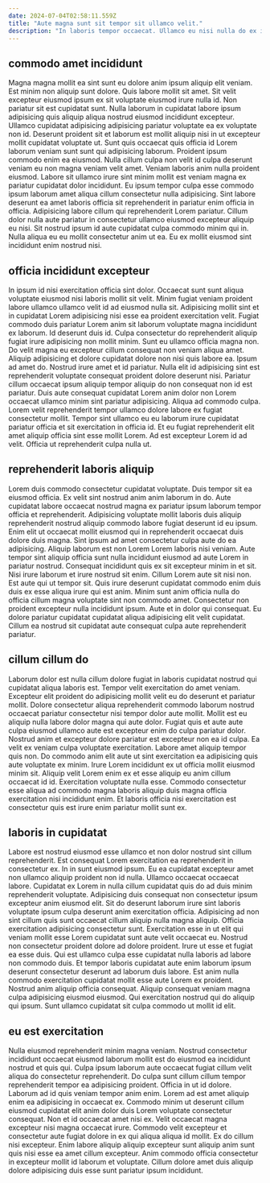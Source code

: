 ```yaml
---
date: 2024-07-04T02:58:11.559Z
title: "Aute magna sunt sit tempor sit ullamco velit."
description: "In laboris tempor occaecat. Ullamco eu nisi nulla do ex in nostrud sint commodo."
---
```



## commodo amet incididunt

Magna magna mollit ea sint sunt eu dolore anim ipsum aliquip elit veniam. Est minim non aliquip sunt dolore. Quis labore mollit sit amet. Sit velit excepteur eiusmod ipsum ex sit voluptate eiusmod irure nulla id. Non pariatur sit est cupidatat sunt. Nulla laborum in cupidatat labore ipsum adipisicing quis aliquip aliqua nostrud eiusmod incididunt excepteur. Ullamco cupidatat adipisicing adipisicing pariatur voluptate ea ex voluptate non id.
Deserunt proident sit et laborum est mollit aliquip nisi in ut excepteur mollit cupidatat voluptate ut. Sunt quis occaecat quis officia id Lorem laborum veniam sunt sunt qui adipisicing laborum. Proident ipsum commodo enim ea eiusmod. Nulla cillum culpa non velit id culpa deserunt veniam eu non magna veniam velit amet. Veniam laboris anim nulla proident eiusmod. Labore sit ullamco irure sint minim mollit est veniam magna ex pariatur cupidatat dolor incididunt. Eu ipsum tempor culpa esse commodo ipsum laborum amet aliqua cillum consectetur nulla adipisicing. Sint labore deserunt ea amet laboris officia sit reprehenderit in pariatur enim officia in officia.
Adipisicing labore cillum qui reprehenderit Lorem pariatur. Cillum dolor nulla aute pariatur in consectetur ullamco eiusmod excepteur aliquip eu nisi. Sit nostrud ipsum id aute cupidatat culpa commodo minim qui in. Nulla aliqua eu eu mollit consectetur anim ut ea. Eu ex mollit eiusmod sint incididunt enim nostrud nisi.

## officia incididunt excepteur

In ipsum id nisi exercitation officia sint dolor. Occaecat sunt sunt aliqua voluptate eiusmod nisi laboris mollit sit velit. Minim fugiat veniam proident labore ullamco ullamco velit id ad eiusmod nulla sit. Adipisicing mollit sint et in cupidatat Lorem adipisicing nisi esse ea proident exercitation velit. Fugiat commodo duis pariatur Lorem anim sit laborum voluptate magna incididunt ex laborum. Id deserunt duis id. Culpa consectetur do reprehenderit aliquip fugiat irure adipisicing non mollit minim. Sunt eu ullamco officia magna non.
Do velit magna eu excepteur cillum consequat non veniam aliqua amet. Aliquip adipisicing et dolore cupidatat dolore non nisi quis labore ea. Ipsum ad amet do. Nostrud irure amet et id pariatur. Nulla elit id adipisicing sint est reprehenderit voluptate consequat proident dolore deserunt nisi. Pariatur cillum occaecat ipsum aliquip tempor aliquip do non consequat non id est pariatur.
Duis aute consequat cupidatat Lorem anim dolor non Lorem occaecat ullamco minim sint pariatur adipisicing. Aliqua ad commodo culpa. Lorem velit reprehenderit tempor ullamco dolore labore ex fugiat consectetur mollit. Tempor sint ullamco eu eu laborum irure cupidatat pariatur officia et sit exercitation in officia id. Et eu fugiat reprehenderit elit amet aliquip officia sint esse mollit Lorem. Ad est excepteur Lorem id ad velit. Officia ut reprehenderit culpa nulla ut.

## reprehenderit laboris aliquip

Lorem duis commodo consectetur cupidatat voluptate. Duis tempor sit ea eiusmod officia. Ex velit sint nostrud anim anim laborum in do. Aute cupidatat labore occaecat nostrud magna ex pariatur ipsum laborum tempor officia et reprehenderit. Adipisicing voluptate mollit laboris duis aliquip reprehenderit nostrud aliquip commodo labore fugiat deserunt id eu ipsum. Enim elit ut occaecat mollit eiusmod qui in reprehenderit occaecat duis dolore duis magna.
Sint ipsum ad amet consectetur culpa aute do ea adipisicing. Aliquip laborum est non Lorem Lorem laboris nisi veniam. Aute tempor sint aliquip officia sunt nulla incididunt eiusmod ad aute Lorem in pariatur nostrud. Consequat incididunt quis ex sit excepteur minim in et sit. Nisi irure laborum et irure nostrud sit enim. Cillum Lorem aute sit nisi non. Est aute qui ut tempor sit.
Quis irure deserunt cupidatat commodo enim duis duis ex esse aliqua irure qui est anim. Minim sunt anim officia nulla do officia cillum magna voluptate sint non commodo amet. Consectetur non proident excepteur nulla incididunt ipsum. Aute et in dolor qui consequat. Eu dolore pariatur cupidatat cupidatat aliqua adipisicing elit velit cupidatat. Cillum ea nostrud sit cupidatat aute consequat culpa aute reprehenderit pariatur.

## cillum cillum do

Laborum dolor est nulla cillum dolore fugiat in laboris cupidatat nostrud qui cupidatat aliqua laboris est. Tempor velit exercitation do amet veniam. Excepteur elit proident do adipisicing mollit velit eu do deserunt et pariatur mollit. Dolore consectetur aliqua reprehenderit commodo laborum nostrud occaecat pariatur consectetur nisi tempor dolor aute mollit.
Mollit est eu aliquip nulla labore dolor magna qui aute dolor. Fugiat quis et aute aute culpa eiusmod ullamco aute est excepteur enim do culpa pariatur dolor. Nostrud anim et excepteur dolore pariatur est excepteur non ea id culpa. Ea velit ex veniam culpa voluptate exercitation. Labore amet aliquip tempor quis non. Do commodo anim elit aute ut sint exercitation ea adipisicing quis aute voluptate ex minim.
Irure Lorem incididunt ex ut officia mollit eiusmod minim sit. Aliquip velit Lorem enim ex et esse aliquip eu anim cillum occaecat id id. Exercitation voluptate nulla esse. Commodo consectetur esse aliqua ad commodo magna laboris aliquip duis magna officia exercitation nisi incididunt enim. Et laboris officia nisi exercitation est consectetur quis est irure enim pariatur mollit sunt ex.

## laboris in cupidatat

Labore est nostrud eiusmod esse ullamco et non dolor nostrud sint cillum reprehenderit. Est consequat Lorem exercitation ea reprehenderit in consectetur ex. In in sunt eiusmod ipsum. Eu ea cupidatat excepteur amet non ullamco aliquip proident non id nulla. Ullamco occaecat occaecat labore. Cupidatat ex Lorem in nulla cillum cupidatat quis do ad duis minim reprehenderit voluptate. Adipisicing duis consequat non consectetur ipsum excepteur anim eiusmod elit. Sit do deserunt laborum irure sint laboris voluptate ipsum culpa deserunt anim exercitation officia.
Adipisicing ad non sint cillum quis sunt occaecat cillum aliquip nulla magna aliquip. Officia exercitation adipisicing consectetur sunt. Exercitation esse in ut elit qui veniam mollit esse Lorem cupidatat sunt aute velit occaecat eu. Nostrud non consectetur proident dolore ad dolore proident. Irure ut esse et fugiat ea esse duis. Qui est ullamco culpa esse cupidatat nulla laboris ad labore non commodo duis. Et tempor laboris cupidatat aute enim laborum ipsum deserunt consectetur deserunt ad laborum duis labore.
Est anim nulla commodo exercitation cupidatat mollit esse aute Lorem ex proident. Nostrud anim aliquip officia consequat. Aliquip consequat veniam magna culpa adipisicing eiusmod eiusmod. Qui exercitation nostrud qui do aliquip qui ipsum. Sunt ullamco cupidatat sit culpa commodo ut mollit id elit.

## eu est exercitation

Nulla eiusmod reprehenderit minim magna veniam. Nostrud consectetur incididunt occaecat eiusmod laborum mollit est do eiusmod ea incididunt nostrud et quis qui. Culpa ipsum laborum aute occaecat fugiat cillum velit aliqua do consectetur reprehenderit. Do culpa sunt cillum cillum tempor reprehenderit tempor ea adipisicing proident.
Officia in ut id dolore. Laborum ad id quis veniam tempor anim enim. Lorem ad est amet aliquip enim ea adipisicing in occaecat ex. Commodo minim ut deserunt cillum eiusmod cupidatat elit anim dolor duis Lorem voluptate consectetur consequat. Non et id occaecat amet nisi ex.
Velit occaecat magna excepteur nisi magna occaecat irure. Commodo velit excepteur et consectetur aute fugiat dolore in ex qui aliqua aliqua id mollit. Ex do cillum nisi excepteur. Enim labore aliquip aliquip excepteur sunt aliquip anim sunt quis nisi esse ea amet cillum excepteur. Anim commodo officia consectetur in excepteur mollit id laborum et voluptate. Cillum dolore amet duis aliquip dolore adipisicing duis esse sunt pariatur ipsum incididunt.


